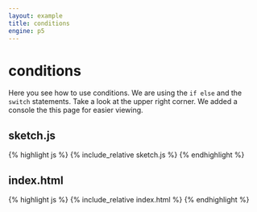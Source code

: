 ```yaml
---
layout: example
title: conditions
engine: p5
---
```


# conditions

Here you see how to use conditions. We are using the `if else` and the `switch` statements. Take a look at the upper right corner. We added a console the this page for easier viewing.  

## sketch.js 
{% highlight js %}
{% include_relative sketch.js %}
{% endhighlight %}
## index.html 
{% highlight js %}
{% include_relative index.html %}
{% endhighlight %}
